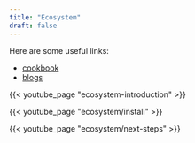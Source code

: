 ```yaml
---
title: "Ecosystem"
draft: false
---
```


Here are some useful links:

- [cookbook](https://scipy-cookbook.readthedocs.io/)
- [blogs](https://planet.scipy.org/)

{{< youtube_page "ecosystem-introduction" >}}

{{< youtube_page "ecosystem/install" >}}

{{< youtube_page "ecosystem/next-steps" >}}


